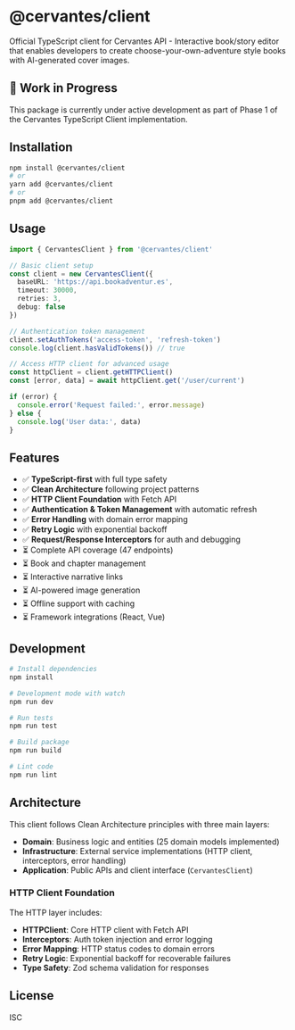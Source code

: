 # @cervantes/client

Official TypeScript client for Cervantes API - Interactive book/story editor that enables developers to create choose-your-own-adventure style books with AI-generated cover images.

## 🚧 Work in Progress

This package is currently under active development as part of Phase 1 of the Cervantes TypeScript Client implementation.

## Installation

```bash
npm install @cervantes/client
# or
yarn add @cervantes/client
# or
pnpm add @cervantes/client
```

## Usage

```typescript
import { CervantesClient } from '@cervantes/client'

// Basic client setup
const client = new CervantesClient({
  baseURL: 'https://api.bookadventur.es',
  timeout: 30000,
  retries: 3,
  debug: false
})

// Authentication token management
client.setAuthTokens('access-token', 'refresh-token')
console.log(client.hasValidTokens()) // true

// Access HTTP client for advanced usage
const httpClient = client.getHTTPClient()
const [error, data] = await httpClient.get('/user/current')

if (error) {
  console.error('Request failed:', error.message)
} else {
  console.log('User data:', data)
}
```

## Features

- ✅ **TypeScript-first** with full type safety
- ✅ **Clean Architecture** following project patterns  
- ✅ **HTTP Client Foundation** with Fetch API
- ✅ **Authentication & Token Management** with automatic refresh
- ✅ **Error Handling** with domain error mapping
- ✅ **Retry Logic** with exponential backoff
- ✅ **Request/Response Interceptors** for auth and debugging
- ⏳ Complete API coverage (47 endpoints)
- ⏳ Book and chapter management
- ⏳ Interactive narrative links
- ⏳ AI-powered image generation
- ⏳ Offline support with caching
- ⏳ Framework integrations (React, Vue)

## Development

```bash
# Install dependencies
npm install

# Development mode with watch
npm run dev

# Run tests
npm run test

# Build package
npm run build

# Lint code
npm run lint
```

## Architecture

This client follows Clean Architecture principles with three main layers:

- **Domain**: Business logic and entities (25 domain models implemented)
- **Infrastructure**: External service implementations (HTTP client, interceptors, error handling)
- **Application**: Public APIs and client interface (`CervantesClient`)

### HTTP Client Foundation

The HTTP layer includes:
- **HTTPClient**: Core HTTP client with Fetch API
- **Interceptors**: Auth token injection and error logging
- **Error Mapping**: HTTP status codes to domain errors
- **Retry Logic**: Exponential backoff for recoverable failures
- **Type Safety**: Zod schema validation for responses

## License

ISC
